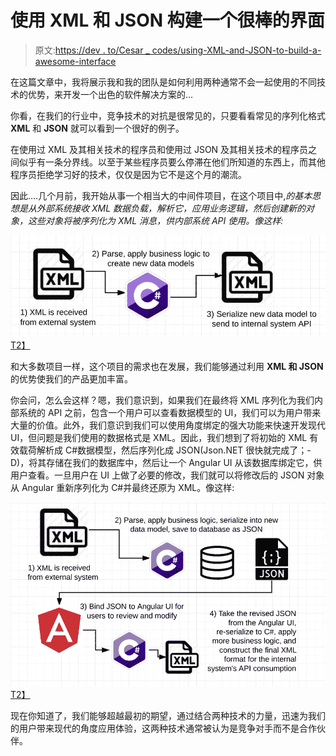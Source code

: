 # 使用 XML 和 JSON 构建一个很棒的界面

> 原文:[https://dev . to/Cesar _ codes/using-XML-and-JSON-to-build-a-awesome-interface](https://dev.to/cesar_codes/using-xml-and-json-to-build-an-awesome-interface)

在这篇文章中，我将展示我和我的团队是如何利用两种通常不会一起使用的不同技术的优势，来开发一个出色的软件解决方案的...

你看，在我们的行业中，竞争技术的对抗是很常见的，只要看看常见的序列化格式 **XML** 和 **JSON** 就可以看到一个很好的例子。

在使用过 XML 及其相关技术的程序员和使用过 JSON 及其相关技术的程序员之间似乎有一条分界线。以至于某些程序员要么停滞在他们所知道的东西上，而其他程序员拒绝学习好的技术，仅仅是因为它不是这个月的潮流。

因此....几个月前，我开始从事一个相当大的中间件项目，在这个项目中,*的基本思想是从外部系统接收 XML 数据负载，解析它，应用业务逻辑，然后创建新的对象，这些对象将被序列化为 XML 消息，供内部系统 API 使用。像这样:*

[![xml json integration](img/85880a315282f1bba8534a2c30a34993.png)T2】](https://res.cloudinary.com/practicaldev/image/fetch/s--uU4BbE6j--/c_limit%2Cf_auto%2Cfl_progressive%2Cq_auto%2Cw_880/http://cesarcodes.com/conteimg/2017/05/1.png)

和大多数项目一样，这个项目的需求也在发展，我们能够通过利用 **XML 和 JSON** 的优势使我们的产品更加丰富。

你会问，怎么会这样？嗯，我们意识到，如果我们在最终将 XML 序列化为我们内部系统的 API 之前，包含一个用户可以查看数据模型的 UI，我们可以为用户带来大量的价值。此外，我们意识到我们可以使用角度绑定的强大功能来快速开发现代 UI，但问题是我们使用的数据格式是 XML。因此，我们想到了将初始的 XML 有效载荷解析成 C#数据模型，然后序列化成 JSON(Json.NET 很快就完成了；-D)，将其存储在我们的数据库中，然后让一个 Angular UI 从该数据库绑定它，供用户查看。一旦用户在 UI 上做了必要的修改，我们就可以将修改后的 JSON 对象从 Angular 重新序列化为 C#并最终还原为 XML。像这样:

[![xml json integration](img/f172747b48d74ed07d0b1a5c5c2551a8.png)T2】](https://res.cloudinary.com/practicaldev/image/fetch/s--uEwYry4H--/c_limit%2Cf_auto%2Cfl_progressive%2Cq_auto%2Cw_880/http://cesarcodes.com/conteimg/2017/05/2b.png)

现在你知道了，我们能够超越最初的期望，通过结合两种技术的力量，迅速为我们的用户带来现代的角度应用体验，这两种技术通常被认为是竞争对手而不是合作伙伴。